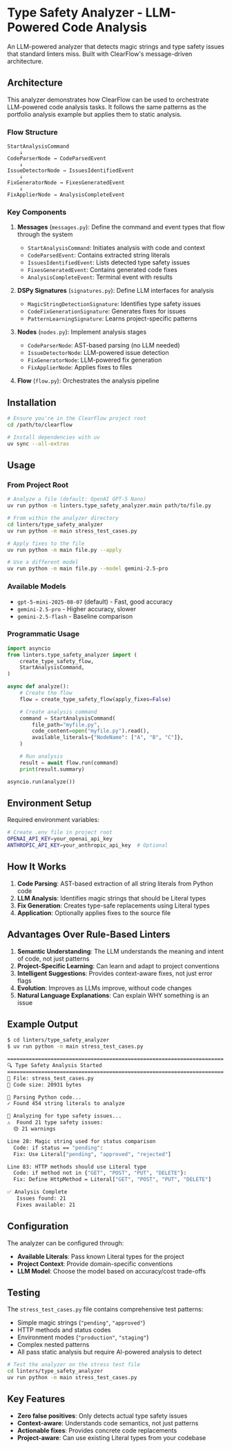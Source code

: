 # Type Safety Analyzer - LLM-Powered Code Analysis

An LLM-powered analyzer that detects magic strings and type safety issues that standard linters miss. Built with ClearFlow's message-driven architecture.

## Architecture

This analyzer demonstrates how ClearFlow can be used to orchestrate LLM-powered code analysis tasks. It follows the same patterns as the portfolio analysis example but applies them to static analysis.

### Flow Structure

```text
StartAnalysisCommand
    ↓
CodeParserNode → CodeParsedEvent
    ↓
IssueDetectorNode → IssuesIdentifiedEvent
    ↓
FixGeneratorNode → FixesGeneratedEvent
    ↓
FixApplierNode → AnalysisCompleteEvent
```

### Key Components

1. **Messages** (`messages.py`): Define the command and event types that flow through the system
   - `StartAnalysisCommand`: Initiates analysis with code and context
   - `CodeParsedEvent`: Contains extracted string literals
   - `IssuesIdentifiedEvent`: Lists detected type safety issues
   - `FixesGeneratedEvent`: Contains generated code fixes
   - `AnalysisCompleteEvent`: Terminal event with results

2. **DSPy Signatures** (`signatures.py`): Define LLM interfaces for analysis
   - `MagicStringDetectionSignature`: Identifies type safety issues
   - `CodeFixGenerationSignature`: Generates fixes for issues
   - `PatternLearningSignature`: Learns project-specific patterns

3. **Nodes** (`nodes.py`): Implement analysis stages
   - `CodeParserNode`: AST-based parsing (no LLM needed)
   - `IssueDetectorNode`: LLM-powered issue detection
   - `FixGeneratorNode`: LLM-powered fix generation
   - `FixApplierNode`: Applies fixes to files

4. **Flow** (`flow.py`): Orchestrates the analysis pipeline

## Installation

```bash
# Ensure you're in the ClearFlow project root
cd /path/to/clearflow

# Install dependencies with uv
uv sync --all-extras
```

## Usage

### From Project Root

```bash
# Analyze a file (default: OpenAI GPT-5 Nano)
uv run python -m linters.type_safety_analyzer.main path/to/file.py

# From within the analyzer directory
cd linters/type_safety_analyzer
uv run python -m main stress_test_cases.py

# Apply fixes to the file
uv run python -m main file.py --apply

# Use a different model
uv run python -m main file.py --model gemini-2.5-pro
```

### Available Models

- `gpt-5-mini-2025-08-07` (default) - Fast, good accuracy
- `gemini-2.5-pro` - Higher accuracy, slower
- `gemini-2.5-flash` - Baseline comparison

### Programmatic Usage

```python
import asyncio
from linters.type_safety_analyzer import (
    create_type_safety_flow,
    StartAnalysisCommand,
)

async def analyze():
    # Create the flow
    flow = create_type_safety_flow(apply_fixes=False)

    # Create analysis command
    command = StartAnalysisCommand(
        file_path="myfile.py",
        code_content=open("myfile.py").read(),
        available_literals={"NodeName": ["A", "B", "C"]},
    )

    # Run analysis
    result = await flow.run(command)
    print(result.summary)

asyncio.run(analyze())
```

## Environment Setup

Required environment variables:

```bash
# Create .env file in project root
OPENAI_API_KEY=your_openai_api_key
ANTHROPIC_API_KEY=your_anthropic_api_key  # Optional
```

## How It Works

1. **Code Parsing**: AST-based extraction of all string literals from Python code
2. **LLM Analysis**: Identifies magic strings that should be Literal types
3. **Fix Generation**: Creates type-safe replacements using Literal types
4. **Application**: Optionally applies fixes to the source file

## Advantages Over Rule-Based Linters

1. **Semantic Understanding**: The LLM understands the meaning and intent of code, not just patterns
2. **Project-Specific Learning**: Can learn and adapt to project conventions
3. **Intelligent Suggestions**: Provides context-aware fixes, not just error flags
4. **Evolution**: Improves as LLMs improve, without code changes
5. **Natural Language Explanations**: Can explain WHY something is an issue

## Example Output

```bash
$ cd linters/type_safety_analyzer
$ uv run python -m main stress_test_cases.py

======================================================================
🔍 Type Safety Analysis Started
======================================================================
📁 File: stress_test_cases.py
📏 Code size: 20931 bytes

📝 Parsing Python code...
✓ Found 454 string literals to analyze

🤖 Analyzing for type safety issues...
⚠️  Found 21 type safety issues:
  🟡 21 warnings

Line 28: Magic string used for status comparison
  Code: if status == "pending":
  Fix: Use Literal["pending", "approved", "rejected"]

Line 83: HTTP methods should use Literal type
  Code: if method not in {"GET", "POST", "PUT", "DELETE"}:
  Fix: Define HttpMethod = Literal["GET", "POST", "PUT", "DELETE"]

✅ Analysis Complete
   Issues found: 21
   Fixes available: 21
```

## Configuration

The analyzer can be configured through:

- **Available Literals**: Pass known Literal types for the project
- **Project Context**: Provide domain-specific conventions
- **LLM Model**: Choose the model based on accuracy/cost trade-offs

## Testing

The `stress_test_cases.py` file contains comprehensive test patterns:

- Simple magic strings (`"pending"`, `"approved"`)
- HTTP methods and status codes
- Environment modes (`"production"`, `"staging"`)
- Complex nested patterns
- All pass static analysis but require AI-powered analysis to detect

```bash
# Test the analyzer on the stress test file
cd linters/type_safety_analyzer
uv run python -m main stress_test_cases.py
```

## Key Features

- **Zero false positives**: Only detects actual type safety issues
- **Context-aware**: Understands code semantics, not just patterns
- **Actionable fixes**: Provides concrete code replacements
- **Project-aware**: Can use existing Literal types from your codebase
